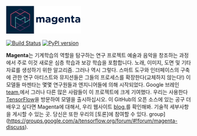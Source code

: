 
<img src="magenta-logo-bg.png" height="75">

[![Build Status](https://travis-ci.org/tensorflow/magenta.svg?branch=master)](https://travis-ci.org/tensorflow/magenta)
 [![PyPI version](https://badge.fury.io/py/magenta.svg)](https://badge.fury.io/py/magenta)

**Magenta**는 기계학습의 역할을 탐구하는 연구 프로젝트
예술과 음악을 창조하는 과정에서 주로 이것
새로운 심층 학습과 보강 학습을 포함합니다.
노래, 이미지, 도면 및 기타 자료를 생성하기 위한 알고리즘. 그러나 역시 그렇다.
스마트 도구와 인터페이스의 구축에 관한 연구
아티스트와 뮤지션들은 그들의 프로세스를 확장한다(교체하지 않는다!)
이 모델들 마젠타는 몇몇 연구원들과 엔지니어들에 의해 시작되었다.
Google 브레인 [team](https://research.google.com/teams/brain/),에서
그러나 다른 많은 사람들이 이 프로젝트에 크게 기여했다. 우리는 사용한다
[TensorFlow](https://www.tensorflow.org)을 방문하여 모델을 출시하십시오.
이 GitHub의 오픈 소스에 있는 공구 더 배우고 싶다면
Magenta에 대해서, 우리 웹사이트 [blog](https://magenta.tensorflow.org),를 확인해봐.
기술적 세부사항을 게시할 수 있는 곳. 당신은 또한 우리의 [토론]에 참여할 수 있다.
group](https://groups.google.com/a/tensorflow.org/forum/#!forum/magenta-discuss).
